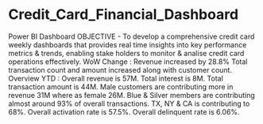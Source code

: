 # Credit_Card_Financial_Dashboard
Power BI Dashboard
OBJECTIVE - To develop a comprehensive credit card weekly dashboards that provides real time insights into key performance metrics & trends, enabling stake holders to monitor & analise credit card operations effectively.
WoW Change : Revenue increased by 28.8% Total transaction count and amount increased along with customer count.
Overview YTD : Overall revenue is 57M. 
Total interest is 8M. 
Total transaction amount is 44M. 
Male customers are contributing more in revenue 31M where as female 26M. 
Blue & Silver members are contributing almost around 93% of overall transactions. 
TX, NY & CA is contributing to 68%.
Overall activation rate is 57.5%.
Overall delinquent rate is 6.06%.
